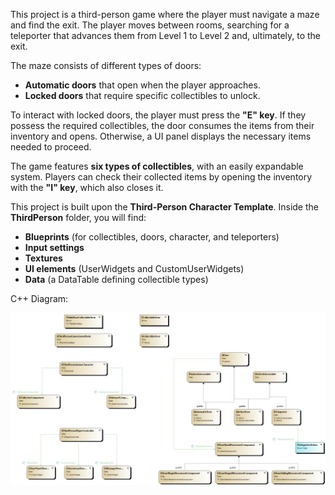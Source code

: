 This project is a third-person game where the player must navigate a maze and find the exit. The player moves between rooms, searching for a teleporter that advances them from Level 1 to Level 2 and, ultimately, to the exit.  

The maze consists of different types of doors:  
- **Automatic doors** that open when the player approaches.  
- **Locked doors** that require specific collectibles to unlock.  

To interact with locked doors, the player must press the **"E" key**. If they possess the required collectibles, the door consumes the items from their inventory and opens. Otherwise, a UI panel displays the necessary items needed to proceed.  

The game features **six types of collectibles**, with an easily expandable system. Players can check their collected items by opening the inventory with the **"I" key**, which also closes it.  

This project is built upon the **Third-Person Character Template**. Inside the **ThirdPerson** folder, you will find:  
- **Blueprints** (for collectibles, doors, character, and teleporters)  
- **Input settings**  
- **Textures**  
- **UI elements** (UserWidgets and CustomUserWidgets)  
- **Data** (a DataTable defining collectible types)

C++ Diagram:

![Alt Text](https://raw.githubusercontent.com/diogopcv/ScapeThirdPersonGame/main/Diagram.png)
